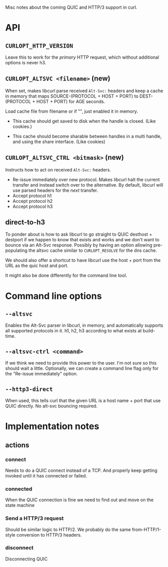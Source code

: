 Misc notes about the coming QUIC and HTTP/3 support in curl.

# API

## `CURLOPT_HTTP_VERSION`

Leave this to work for the *primary* HTTP request, which without additional
options is never h3.

## `CURLOPT_ALTSVC <filename>` (new)

When set, makes libcurl parse received `Alt-Svc:` headers and keep a cache in
memory that maps SOURCE-(PROTOCOL + HOST + PORT) to DEST-(PROTOCOL + HOST +
PORT) for AGE seconds.

Load cache file from filename or if "", just enabled it in memory.

- This cache should get saved to disk when the handle is closed. (Like
  cookies.)

- This cache should become sharable between handles in a multi handle, and
  using the share interface. (Like cookies)

## `CURLOPT_ALTSVC_CTRL <bitmask>` (new)

Instructs how to act on received `Alt-Svc:` headers.

- Re-issue immediately over new protocol. Makes libcurl halt the current
  transfer and instead switch over to the alternative. By default, libcurl
  will use parsed headers for the *next* transfer.
- Accept protocol h1
- Accept protocol h2
- Accept protocol h3

## direct-to-h3

To ponder about is how to ask libcurl to go straight to QUIC desthost + destport if we happen to know that exists and works and we don't want to bounce via an Alt-Svc response. Possibly by having an option allowing pre-populating the altsvc cache similar to `CURLOPT_RESOLVE` for the dns cache.

We should also offer a shortcut to have libcurl use the host + port from the URL as the quic host and port.

It might also be done differently for the command line tool.

# Command line options

## `--altsvc`

Enables the Alt-Svc parser in libcurl, in memory, and automatically supports all supported protocols in it. h1, h2, h3 according to what exists at build-time.

## `--altsvc-ctrl <command>`

If we think we need to provide this power to the user. I'm not sure so this should wait a little. Optionally, we can create a command line flag only for the "Re-issue immediately" option.

## `--http3-direct`

When used, this tells curl that the given URL is a host name + port that use QUIC directly. No alt-svc bouncing required.

# Implementation notes

## actions

### connect

Needs to do a QUIC connect instead of a TCP. And properly keep getting invoked until it has connected or failed.

### connected

When the QUIC connection is fine we need to find out and move on the state machine

### Send a HTTP/3 request

Should be similar logic to HTTP/2. We probably do the same from-HTTP/1-style conversion to HTTP/3 headers.

### disconnect

Disconnecting QUIC